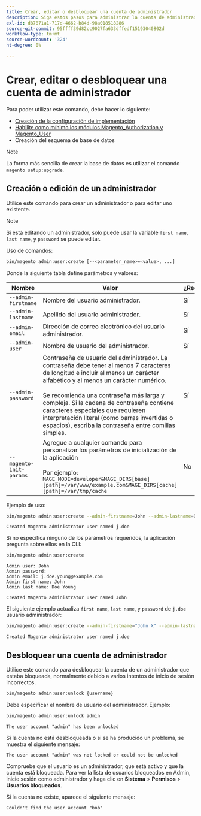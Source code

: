 ```yaml
---
title: Crear, editar o desbloquear una cuenta de administrador
description: Siga estos pasos para administrar la cuenta de administrador de su aplicación de Adobe Commerce o de Magento Open Source Admin.
exl-id: d87871a1-717d-4662-b84d-98a018518286
source-git-commit: 95ffff39d82cc9027fa633dffedf15193040802d
workflow-type: tm+mt
source-wordcount: '324'
ht-degree: 0%

---
```


# Crear, editar o desbloquear una cuenta de administrador

Para poder utilizar este comando, debe hacer lo siguiente:

- [Creación de la configuración de implementación](deployment.md)
- [Habilite como mínimo los módulos Magento_Authorization y Magento_User](manage-modules.md)
- Creación del esquema de base de datos

>[!NOTE]
>
>La forma más sencilla de crear la base de datos es utilizar el comando `magento setup:upgrade`.

## Creación o edición de un administrador

Utilice este comando para crear un administrador o para editar uno existente.

>[!NOTE]
>
>Si está editando un administrador, solo puede usar la variable `first name`, `last name`, y `password` se puede editar.

Uso de comandos:

```bash
bin/magento admin:user:create [--<parameter_name>=<value>, ...]
```

Donde la siguiente tabla define parámetros y valores:

| Nombre | Valor | ¿Requerido? |
|--- |--- |--- |
| `--admin-firstname` | Nombre del usuario administrador. | Sí |
| `--admin-lastname` | Apellido del usuario administrador. | Sí |
| `--admin-email` | Dirección de correo electrónico del usuario administrador. | Sí |
| `--admin-user` | Nombre de usuario del administrador. | Sí |
| `--admin-password` | Contraseña de usuario del administrador. La contraseña debe tener al menos 7 caracteres de longitud e incluir al menos un carácter alfabético y al menos un carácter numérico. <br><br>Se recomienda una contraseña más larga y compleja. Si la cadena de contraseña contiene caracteres especiales que requieren interpretación literal (como barras invertidas o espacios), escriba la contraseña entre comillas simples. | Sí |
| `--magento-init-params` | Agregue a cualquier comando para personalizar los parámetros de inicialización de la aplicación<br/><br/>Por ejemplo: `MAGE_MODE=developer&MAGE_DIRS[base][path]=/var/www/example.com&MAGE_DIRS[cache][path]=/var/tmp/cache` | No |

Ejemplo de uso:

```bash
bin/magento admin:user:create --admin-firstname=John --admin-lastname=Doe --admin-email=j.doe@example.com --admin-user=j.doe --admin-password=A0b9%t3g
```

```terminal
Created Magento administrator user named j.doe
```

Si no especifica ninguno de los parámetros requeridos, la aplicación pregunta sobre ellos en la CLI:

```bash
bin/magento admin:user:create
```

```terminal
Admin user: John
Admin password:
Admin email: j.doe.young@example.com
Admin first name: John
Admin last name: Doe Young
```

```terminal
Created Magento administrator user named John
```

El siguiente ejemplo actualiza `first name`, `last name`, y `password` de `j.doe` usuario administrador:

```bash
bin/magento admin:user:create --admin-firstname="John X" --admin-lastname="Doe X" --admin-email=j.doe@example.com --admin-user=j.doe --admin-password=A1234567
```

```terminal
Created Magento administrator user named j.doe
```

## Desbloquear una cuenta de administrador

Utilice este comando para desbloquear la cuenta de un administrador que estaba bloqueada, normalmente debido a varios intentos de inicio de sesión incorrectos.

```bash
bin/magento admin:user:unlock {username}
```

Debe especificar el nombre de usuario del administrador. Ejemplo:

```bash
bin/magento admin:user:unlock admin
```

```terminal
The user account "admin" has been unlocked
```

Si la cuenta no está desbloqueada o si se ha producido un problema, se muestra el siguiente mensaje:

```terminal
The user account "admin" was not locked or could not be unlocked
```

Compruebe que el usuario es un administrador, que está activo y que la cuenta está bloqueada. Para ver la lista de usuarios bloqueados en Admin, inicie sesión como administrador y haga clic en **Sistema** > **Permisos** > **Usuarios bloqueados**.

Si la cuenta no existe, aparece el siguiente mensaje:

```terminal
Couldn't find the user account "bob"
```
